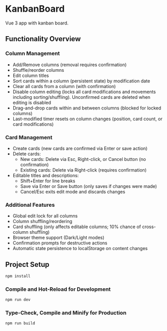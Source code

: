 # KanbanBoard

Vue 3 app with kаnbаn bоard.

## Functionality Overview

### Column Management

- Add/Remove columns (removal requires confirmation)
- Shuffle/reorder columns
- Edit column titles
- Sort cards within a column (persistent state) by modification date
- Clear all cards from a column (with confirmation)
- Disable column editing (locks all card modifications and movements including sorting/shuffling). Unconfirmed cards are deleted when editing is disabled
- Drag-and-drop cards within and between columns (blocked for locked columns)
- Last-modified timer resets on column changes (position, card count, or card modifications)

### Card Management

- Create cards (new cards are confirmed via Enter or save action)
- Delete cards:
  - New cards: Delete via Esc, Right-click, or Cancel button (no confirmation)
  - Existing cards: Delete via Right-click (requires confirmation)
- Editable titles and descriptions:
  - Shift+Enter for line breaks
  - Save via Enter or Save button (only saves if changes were made)
  - Cancel/Esc exits edit mode and discards changes

### Additional Features

- Global edit lock for all columns
- Column shuffling/reordering
- Card shuffling (only affects editable columns; 10% chance of cross-column shuffling)
- Browser theme support (Dark/Light modes)
- Confirmation prompts for destructive actions
- Automatic state persistence to localStorage on content changes

## Project Setup

```sh
npm install
```

### Compile and Hot-Reload for Development

```sh
npm run dev
```

### Type-Check, Compile and Minify for Production

```sh
npm run build
```
